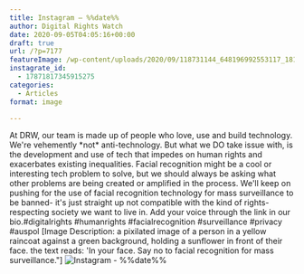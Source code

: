 ```yaml
---
title: Instagram – %%date%%
author: Digital Rights Watch
date: 2020-09-05T04:05:16+00:00
draft: true
url: /?p=7177
featureImage: /wp-content/uploads/2020/09/118731144_648196992553117_1818857924317360171_n.jpg
instagrate_id:
  - 17871817345915275
categories:
  - Articles
format: image

---
```

At DRW, our team is made up of people who love, use and build technology. We're vehemently \*not\* anti-technology. But what we DO take issue with, is the development and use of tech that impedes on human rights and exacerbates existing inequalities. Facial recognition might be a cool or interesting tech problem to solve, but we should always be asking what other problems are being created or amplified in the process. We'll keep on pushing for the use of facial recognition technology for mass surveillance to be banned- it's just straight up not compatible with the kind of rights-respecting society we want to live in. Add your voice through the link in our bio.#digitalrights #humanrights #facialrecognition #surveillance #privacy #auspol [Image Description: a pixilated image of a person in a yellow raincoat against a green background, holding a sunflower in front of their face. the text reads: 'In your face. Say no to facial recognition for mass surveillance."]
<img decoding="async" src="/wp-content/uploads/2020/09/118731144_648196992553117_1818857924317360171_n.jpg" alt="Instagram - %%date%%" />

